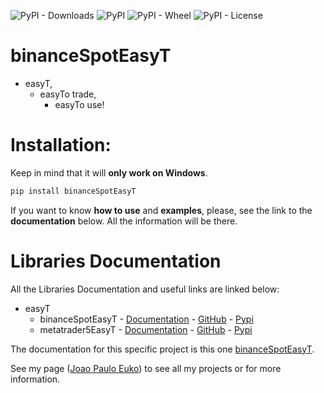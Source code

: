 ![PyPI - Downloads](https://img.shields.io/pypi/dm/binanceSpotEasyT)
![PyPI](https://img.shields.io/pypi/v/binanceSpotEasyT)
![PyPI - Wheel](https://img.shields.io/pypi/wheel/binanceSpotEasyT)
![PyPI - License](https://img.shields.io/pypi/l/binanceSpotEasyT)

# binanceSpotEasyT

- easyT,
  - easyTo trade,
    - easyTo use!

# Installation:


Keep in mind that it will **only work on Windows**.

```python
pip install binanceSpotEasyT
```

If you want to know **how to use** and **examples**, please, see the link to the **documentation** below.
All the information will be there.

# Libraries Documentation

All the Libraries Documentation and useful links are linked below:

- easyT
  - binanceSpotEasyT - [Documentation](https://www.mydocumentations.com/binance-spot/index.html) - [GitHub](https://github.com/Joaopeuko/binanceSpotEasyT) - [Pypi](https://pypi.org/project/binanceSpotEasyT/)
  - metatrader5EasyT - [Documentation](https://www.mydocumentations.com/mt5/index.html) - [GitHub](https://github.com/Joaopeuko/metatrader5EasyT) - [Pypi](https://pypi.org/project/metatrader5EasyT/)

The documentation for this specific project is this one [binanceSpotEasyT](https://www.mydocumentations.com/binance-spot/index.html).

See my page ([Joao Paulo Euko](https://joaopeuko.com/)) to see all my projects or for more information.
